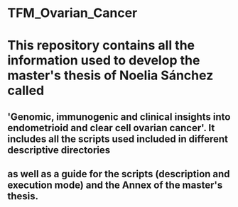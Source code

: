 # TFM_Ovarian_Cancer
# This repository contains all the information used to develop the master's thesis of Noelia Sánchez called 
## 'Genomic, immunogenic and clinical insights into endometrioid and clear cell ovarian cancer'. It includes all the scripts used included in different descriptive directories
## as well as a guide for the scripts (description and execution mode) and the Annex of the master's thesis.
